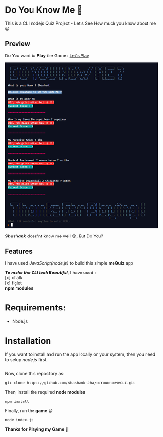 # Do You Know Me 🤔

This is a CLI nodejs Quiz Project - Let's See How much you know about me 😀

## Preview

Do You want to **Play** the Game : [Let's Play](https://replit.com/@Shashank-Jha/meQuiz?embed=1&output=1#index.js)

![ScreenShot](/image/game.png)

**_Shashank_** does'nt know me well 😢, But Do You?

## Features

I have used _JavaScript(node.js)_ to build this simple **meQuiz** app

**_To make the CLI look Beautiful_**, I have used :<br> [x] chalk<br> [x] figlet<br>
**npm modules**

# Requirements:

- Node.js

# Installation

If you want to install and run the app locally on your system, then you need to setup _node.js_ first.

##

Now, clone this repository as:

```
git clone https://github.com/Shashank-Jha/doYouKnowMeCLI.git

```

Then, install the required **node modules**

```
npm install
```

Finally, run the **game** 😀

```
node index.js
```

**Thanks for Playing my Game** 🤠
